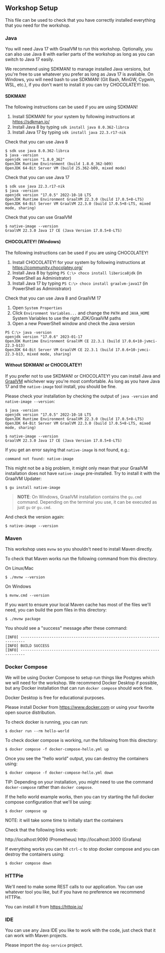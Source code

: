 ## Workshop Setup
This file can be used to check that you have correctly installed everything that you need for the workshop.

### Java
You will need Java 17 with GraalVM to run this workshop.
Optionally, you can also use Java 8 with earlier parts of the workshop as long as you can switch to Java 17 easily.

We recommend using SDKMAN! to manage installed Java versions, but you're free to use whatever you prefer as long as Java 17 is available. On Windows, you will need bash to use SDKMAN! (Git Bash, MinGW, Cygwin, WSL, etc.), if you don't want to install it you can try CHOCOLATEY! too.



#### SDKMAN!
The following instructions can be used if you are using SDKMAN!

1. Install SDKMAN! for your system by following instructions at https://sdkman.io/
2. Install Java 8 by typing `sdk install java 8.0.362-librca`
3. Install Java 17 by typing `sdk install java 22.3.r17-nik`

Check that you can use Java 8

```shell
$ sdk use java 8.0.362-librca
$ java -version
openjdk version "1.8.0_362"
OpenJDK Runtime Environment (build 1.8.0_362-b09)
OpenJDK 64-Bit Server VM (build 25.362-b09, mixed mode)
```

Check that you can use Java 17

```shell
$ sdk use java 22.3.r17-nik
$ java -version
openjdk version "17.0.5" 2022-10-18 LTS
OpenJDK Runtime Environment GraalVM 22.3.0 (build 17.0.5+8-LTS)
OpenJDK 64-Bit Server VM GraalVM 22.3.0 (build 17.0.5+8-LTS, mixed mode, sharing)
```

Check that you can use GraalVM

```shell
$ native-image --version
GraalVM 22.3.0 Java 17 CE (Java Version 17.0.5+8-LTS)
```



#### CHOCOLATEY! (Windows)
The following instructions can be used if you are using CHOCOLATEY!

1. Install CHOCOLATEY! for your system by following instructions at https://community.chocolatey.org/
2. Install Java 8 by typing `PS C:\> choco install liberica8jdk` (in PowerShell as Administrator)
3. Install Java 17 by typing `PS C:\> choco install graalvm-java17` (in PowerShell as Administrator)

Check that you can use Java 8 and GraalVM 17

1. Open `System Properties`
2. Click `Environment Variables...` and change the `PATH` and `JAVA_HOME` System Variables to use the right JDK/GraalVM paths
3. Open a new PowerShell window and check the Java version
```shell
PS C:\> java -version
openjdk version "17.0.6" 2023-01-17
OpenJDK Runtime Environment GraalVM CE 22.3.1 (build 17.0.6+10-jvmci-22.3-b13)
OpenJDK 64-Bit Server VM GraalVM CE 22.3.1 (build 17.0.6+10-jvmci-22.3-b13, mixed mode, sharing)
```



#### Without SDKMAN! or CHOCOLATEY!
If you prefer not to use SKDMAN! or CHOCOLATEY! you can install Java and [GraalVM](https://github.com/graalvm/graalvm-ce-builds/releases) whichever way you're most comfortable.
As long as you have Java 17 and the `native-image` tool install, you should be fine.

Please check your installation by checking the output of `java -version` and `native-image --version`:

```shell
$ java -version
openjdk version "17.0.5" 2022-10-18 LTS
OpenJDK Runtime Environment GraalVM 22.3.0 (build 17.0.5+8-LTS)
OpenJDK 64-Bit Server VM GraalVM 22.3.0 (build 17.0.5+8-LTS, mixed mode, sharing)

$ native-image --version
GraalVM 22.3.0 Java 17 CE (Java Version 17.0.5+8-LTS)
```

If you get an error saying that `native-image` is not found, e.g.:

```
command not found: native-image
```

This might not be a big problem, it might only mean that your GraalVM installation does not have `native-image` pre-installed. Try to install it with the GraalVM Updater:

```shell
$ gu install native-image
```

> **NOTE**: On Windows, GraalVM installation contains the `gu.cmd` command. Depending on the terminal you use, it can be executed as just `gu` or `gu.cmd`.

And check the version again:

```shell
$ native-image --version
```



### Maven
This workshop uses `mvnw` so you shouldn't need to install Maven directly.

To check that Maven works run the following command from this directory.

On Linux/Mac

```shell
$ ./mvnw --version
```

On Windows

```shell
$ mvnw.cmd --version
```

If you want to ensure your local Maven cache has most of the files we'll need, you can build the pom files in this directory:

```shell
$ ./mvnw package
```

You should see a "success" message after these command:
```
[INFO] ------------------------------------------------------------------------
[INFO] BUILD SUCCESS
[INFO] ------------------------------------------------------------------------
```



### Docker Compose
We will be using Docker Compose to setup run things like Postgres which we will need for the workshop.
We recommend Docker Desktop if possible, but any Docker installation that can run `docker compose` should work fine.

Docker Desktop is free for educational purposes.

Please install Docker from https://www.docker.com or using your favorite open source distribution.

To check docker is running, you can run:

```shell
$ docker run --rm hello-world
```

To check docker compose is working, run the following from this directory:

```shell
$ docker compose -f docker-compose-hello.yml up
```

Once you see the "hello world" output, you can destroy the containers using:

```shell
$ docker compose -f docker-compose-hello.yml down
```

TIP: Depending on your installation, you might need to use the command `docker-compose` rather than `docker compose`.

If the hello world example works, then you can try starting the full docker compose configuration that we'll be using:

```shell
$ docker compose up
```

NOTE: it will take some time to initially start the containers

Check that the following links work:

http://localhost:9090 (Prometheus)
http://localhost:3000 (Grafana)

If everything works you can hit `ctrl-c` to stop docker compose and you can destroy the containers using:

```shell
$ docker compose down
```



### HTTPie
We'll need to make some REST calls to our application.
You can use whatever tool you like, but if you have no preference we recommend HTTPie.

You can install it from https://httpie.io/



### IDE
You can use any Java IDE you like to work with the code, just check that it can work with Maven projects.

Please import the `dog-service` project.
